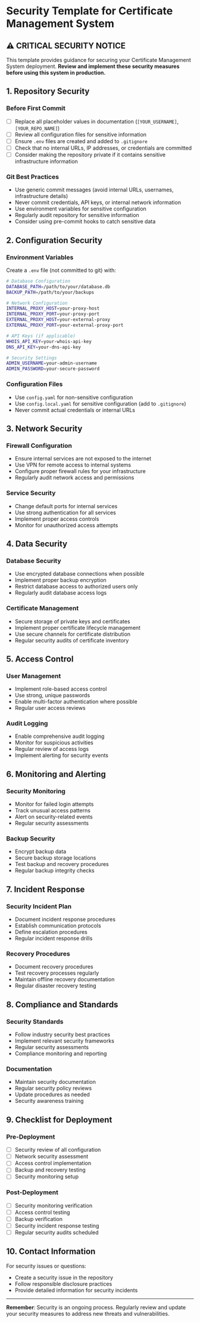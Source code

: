 # Security Template for Certificate Management System

## ⚠️ CRITICAL SECURITY NOTICE

This template provides guidance for securing your Certificate Management System deployment. **Review and implement these security measures before using this system in production.**

## 1. Repository Security

### Before First Commit
- [ ] Replace all placeholder values in documentation (`[YOUR_USERNAME]`, `[YOUR_REPO_NAME]`)
- [ ] Review all configuration files for sensitive information
- [ ] Ensure `.env` files are created and added to `.gitignore`
- [ ] Check that no internal URLs, IP addresses, or credentials are committed
- [ ] Consider making the repository private if it contains sensitive infrastructure information

### Git Best Practices
- Use generic commit messages (avoid internal URLs, usernames, infrastructure details)
- Never commit credentials, API keys, or internal network information
- Use environment variables for sensitive configuration
- Regularly audit repository for sensitive information
- Consider using pre-commit hooks to catch sensitive data

## 2. Configuration Security

### Environment Variables
Create a `.env` file (not committed to git) with:
```bash
# Database Configuration
DATABASE_PATH=/path/to/your/database.db
BACKUP_PATH=/path/to/your/backups

# Network Configuration
INTERNAL_PROXY_HOST=your-proxy-host
INTERNAL_PROXY_PORT=your-proxy-port
EXTERNAL_PROXY_HOST=your-external-proxy
EXTERNAL_PROXY_PORT=your-external-proxy-port

# API Keys (if applicable)
WHOIS_API_KEY=your-whois-api-key
DNS_API_KEY=your-dns-api-key

# Security Settings
ADMIN_USERNAME=your-admin-username
ADMIN_PASSWORD=your-secure-password
```

### Configuration Files
- Use `config.yaml` for non-sensitive configuration
- Use `config.local.yaml` for sensitive configuration (add to `.gitignore`)
- Never commit actual credentials or internal URLs

## 3. Network Security

### Firewall Configuration
- Ensure internal services are not exposed to the internet
- Use VPN for remote access to internal systems
- Configure proper firewall rules for your infrastructure
- Regularly audit network access and permissions

### Service Security
- Change default ports for internal services
- Use strong authentication for all services
- Implement proper access controls
- Monitor for unauthorized access attempts

## 4. Data Security

### Database Security
- Use encrypted database connections when possible
- Implement proper backup encryption
- Restrict database access to authorized users only
- Regularly audit database access logs

### Certificate Management
- Secure storage of private keys and certificates
- Implement proper certificate lifecycle management
- Use secure channels for certificate distribution
- Regular security audits of certificate inventory

## 5. Access Control

### User Management
- Implement role-based access control
- Use strong, unique passwords
- Enable multi-factor authentication where possible
- Regular user access reviews

### Audit Logging
- Enable comprehensive audit logging
- Monitor for suspicious activities
- Regular review of access logs
- Implement alerting for security events

## 6. Monitoring and Alerting

### Security Monitoring
- Monitor for failed login attempts
- Track unusual access patterns
- Alert on security-related events
- Regular security assessments

### Backup Security
- Encrypt backup data
- Secure backup storage locations
- Test backup and recovery procedures
- Regular backup integrity checks

## 7. Incident Response

### Security Incident Plan
- Document incident response procedures
- Establish communication protocols
- Define escalation procedures
- Regular incident response drills

### Recovery Procedures
- Document recovery procedures
- Test recovery processes regularly
- Maintain offline recovery documentation
- Regular disaster recovery testing

## 8. Compliance and Standards

### Security Standards
- Follow industry security best practices
- Implement relevant security frameworks
- Regular security assessments
- Compliance monitoring and reporting

### Documentation
- Maintain security documentation
- Regular security policy reviews
- Update procedures as needed
- Security awareness training

## 9. Checklist for Deployment

### Pre-Deployment
- [ ] Security review of all configuration
- [ ] Network security assessment
- [ ] Access control implementation
- [ ] Backup and recovery testing
- [ ] Security monitoring setup

### Post-Deployment
- [ ] Security monitoring verification
- [ ] Access control testing
- [ ] Backup verification
- [ ] Security incident response testing
- [ ] Regular security audits scheduled

## 10. Contact Information

For security issues or questions:
- Create a security issue in the repository
- Follow responsible disclosure practices
- Provide detailed information for security incidents

---

**Remember**: Security is an ongoing process. Regularly review and update your security measures to address new threats and vulnerabilities. 